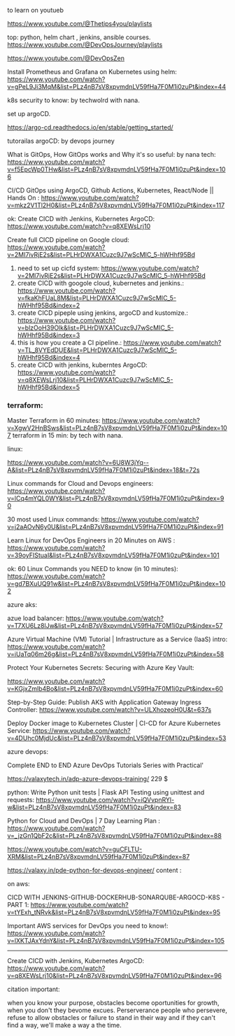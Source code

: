 to learn on youtueb

https://www.youtube.com/@Thetips4you/playlists

top: python, helm chart , jenkins, ansible courses.
https://www.youtube.com/@DevOpsJourney/playlists


https://www.youtube.com/@DevOpsZen



Install Prometheus and Grafana on Kubernetes using helm:  https://www.youtube.com/watch?v=gPeL9Ji3MqM&list=PLz4nB7sV8xpvmdnLV59fHa7F0M1i0zuPt&index=44


k8s security to know:
by techwolrd with nana.



set up argoCD.

https://argo-cd.readthedocs.io/en/stable/getting_started/

tutorailas argoCD: by devops journey 

What is GitOps, How GitOps works and Why it's so useful: by nana tech:
https://www.youtube.com/watch?v=f5EpcWp0THw&list=PLz4nB7sV8xpvmdnLV59fHa7F0M1i0zuPt&index=106

 CI/CD GitOps using ArgoCD, Github Actions, Kubernetes, React/Node || Hands On :
https://www.youtube.com/watch?v=mkz2V1Tl2H0&list=PLz4nB7sV8xpvmdnLV59fHa7F0M1i0zuPt&index=117

ok:
Create CICD with Jenkins, Kubernetes ArgoCD:
https://www.youtube.com/watch?v=q8XEWsLrj10



Create full CICD pipeline on Google  cloud:  https://www.youtube.com/watch?v=2MI7ivRjE2s&list=PLHrDWXA1Cuzc9J7wScMIC_5-hWHhf95Bd

1. need to set up cicfd system: https://www.youtube.com/watch?v=2MI7ivRjE2s&list=PLHrDWXA1Cuzc9J7wScMIC_5-hWHhf95Bd
2. create CICD with googole cloud, kubernetes and jenkins.: https://www.youtube.com/watch?v=fkaKhFUaL8M&list=PLHrDWXA1Cuzc9J7wScMIC_5-hWHhf95Bd&index=2
3. create CICD pipeple using jenkins, argoCD and kustomize.:  https://www.youtube.com/watch?v=blzOoH39Olk&list=PLHrDWXA1Cuzc9J7wScMIC_5-hWHhf95Bd&index=3
4. this is how you create a CI pipeline.: https://www.youtube.com/watch?v=TL_8VYEdDUE&list=PLHrDWXA1Cuzc9J7wScMIC_5-hWHhf95Bd&index=4
5. create CICD with jenkins, kuberntes ArgoCD:  https://www.youtube.com/watch?v=q8XEWsLrj10&list=PLHrDWXA1Cuzc9J7wScMIC_5-hWHhf95Bd&index=5





### terraform:
Master Terraform in 60 minutes: https://www.youtube.com/watch?v=XgwV2HnBSws&list=PLz4nB7sV8xpvmdnLV59fHa7F0M1i0zuPt&index=107
terraform in 15 min: by tech with nana.



linux:

https://www.youtube.com/watch?v=6U8W3jYq--A&list=PLz4nB7sV8xpvmdnLV59fHa7F0M1i0zuPt&index=18&t=72s

Linux commands for Cloud and Devops engineers:  https://www.youtube.com/watch?v=lCq4mYQL0WY&list=PLz4nB7sV8xpvmdnLV59fHa7F0M1i0zuPt&index=90

30 most used Linux commands:
https://www.youtube.com/watch?v=j2aAOvN6y0U&list=PLz4nB7sV8xpvmdnLV59fHa7F0M1i0zuPt&index=91

Learn Linux for DevOps Engineers in 20 Minutes on AWS :
https://www.youtube.com/watch?v=39oyFIStuaI&list=PLz4nB7sV8xpvmdnLV59fHa7F0M1i0zuPt&index=101

ok:
60 Linux Commands you NEED to know (in 10 minutes):
https://www.youtube.com/watch?v=gd7BXuUQ91w&list=PLz4nB7sV8xpvmdnLV59fHa7F0M1i0zuPt&index=102







azure aks:

azue load balancer:  https://www.youtube.com/watch?v=T7XU6Lz8lJw&list=PLz4nB7sV8xpvmdnLV59fHa7F0M1i0zuPt&index=57

Azure Virtual Machine (VM) Tutorial | Infrastructure as a Service (IaaS) intro:
https://www.youtube.com/watch?v=iUaTq06m26g&list=PLz4nB7sV8xpvmdnLV59fHa7F0M1i0zuPt&index=58

Protect Your Kubernetes Secrets: Securing with Azure Key Vault:

https://www.youtube.com/watch?v=KGjxZmlb4Bo&list=PLz4nB7sV8xpvmdnLV59fHa7F0M1i0zuPt&index=60

Step-by-Step Guide: Publish AKS with Application Gateway Ingress Controller:
https://www.youtube.com/watch?v=ULXhozeoH0U&t=637s


Deploy Docker image to Kubernetes Cluster | CI-CD for Azure Kubernetes Service:
https://www.youtube.com/watch?v=4DUhc0MjdUc&list=PLz4nB7sV8xpvmdnLV59fHa7F0M1i0zuPt&index=53






azure devops:

Complete END to END Azure DevOps Tutorials Series with Practical'

https://valaxytech.in/adp-azure-devops-training/   229 $



python:
Write Python unit tests | Flask API Testing using unittest and requests:
https://www.youtube.com/watch?v=iQVvpnRYl-w&list=PLz4nB7sV8xpvmdnLV59fHa7F0M1i0zuPt&index=83



 Python for Cloud and DevOps | 7 Day Learning Plan
:  https://www.youtube.com/watch?v=_jzGn1QbF2c&list=PLz4nB7sV8xpvmdnLV59fHa7F0M1i0zuPt&index=88

https://www.youtube.com/watch?v=guCFLTU-XRM&list=PLz4nB7sV8xpvmdnLV59fHa7F0M1i0zuPt&index=87

https://valaxy.in/pde-python-for-devops-engineer/  content :







on aws:

CICD WITH JENKINS-GITHUB-DOCKERHUB-SONARQUBE-ARGOCD-K8S - PART 1:
https://www.youtube.com/watch?v=tYExh_tNRvk&list=PLz4nB7sV8xpvmdnLV59fHa7F0M1i0zuPt&index=95

Important AWS services for DevOps you need to know!:  https://www.youtube.com/watch?v=lXKTJAxYdnY&list=PLz4nB7sV8xpvmdnLV59fHa7F0M1i0zuPt&index=105



--------------------------------------------------------------

Create CICD with Jenkins, Kubernetes ArgoCD:
https://www.youtube.com/watch?v=q8XEWsLrj10&list=PLz4nB7sV8xpvmdnLV59fHa7F0M1i0zuPt&index=96
































citation important:

when you know your purpose, obstacles become oportunities for growth, when
you don't they bevome excues.  Perserverance people who persevere, refuse to allow 
obstacles or failure to stand in their way and if they can't find a way, we'll make a way a the time.



